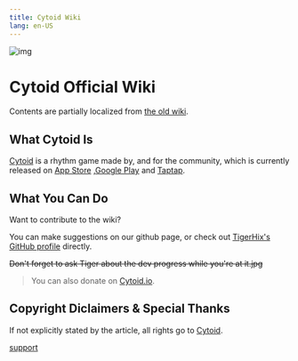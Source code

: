 ```yaml
---
title: Cytoid Wiki
lang: en-US
---
```

![img](/site-source/pic/sayaka_thumb.png ":no-zoom")

# Cytoid Official Wiki

Contents are partially localized from [the old wiki](https://sites.google.com/site/cytoidcommunity/home).

## What Cytoid Is

[Cytoid](https://cytoid.io/) is a rhythm game made by, and for the community, which is currently released on [App Store](https://itunes.apple.com/us/app/cytoid/id1266582726) ,[Google Play](https://play.google.com/store/apps/details?id=me.tigerhix.cytoid) and [Taptap](https://www.taptap.com/app/158749).

## What You Can Do

Want to contribute to the wiki? 

You can make suggestions on our github page, or check out [TigerHix's GitHub profile](https://github.com/tigerhix/) directly.

~~Don't forget to ask Tiger about the dev progress while you're at it.jpg~~ 

> You can also donate on [Cytoid.io](https://cytoid.io).

## Copyright Diclaimers & Special Thanks

If not explicitly stated by the article, all rights go to [Cytoid](https://github.com/Cytoid/Cytoid).

[support](/site-source/part/support.md ':include')


